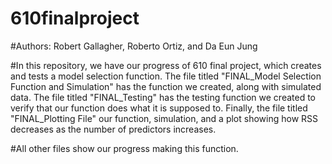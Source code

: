 # 610finalproject
#Authors: Robert Gallagher, Roberto Ortiz, and Da Eun Jung

#In this repository, we have our progress of 610 final project, which creates and tests a model selection function. The file titled "FINAL_Model Selection Function and Simulation" has the function we created, along with simulated data. The file titled "FINAL_Testing" has the testing function we created to verify that our function does what it is supposed to. Finally, the file titled "FINAL_Plotting File" our function, simulation, and a plot showing how RSS decreases as the number of predictors increases.

#All other files show our progress making this function.
